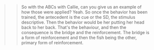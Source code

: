 >> So with the ABCs with Callie, can you give us an example of how those were
applied?
>> Yeah. So once the behavior has been trained, the antecedent is the cue or the
SD, the stimulus descriptive. Then the behavior would be her putting her head
back to her back. That's the behaviour, and then the consequence is the bridge
and the reinforcement. The bridge is a form of reinforcement and then the fish
being the other, primary form of reinforcement.
